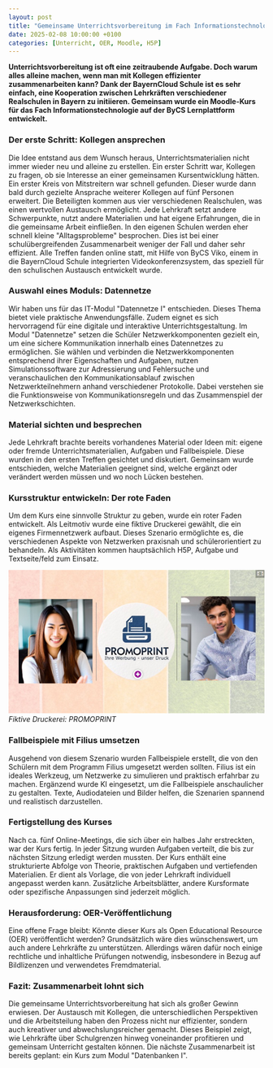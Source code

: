 ```yaml
---
layout: post
title: "Gemeinsame Unterrichtsvorbereitung im Fach Informationstechnologie"
date: 2025-02-08 10:00:00 +0100
categories: [Unterricht, OER, Moodle, H5P]
---
```


**Unterrichtsvorbereitung ist oft eine zeitraubende Aufgabe. Doch warum alles alleine machen, wenn man mit Kollegen effizienter zusammenarbeiten kann? Dank der BayernCloud Schule ist es sehr einfach, eine Kooperation zwischen Lehrkräften verschiedener Realschulen in Bayern zu initiieren. Gemeinsam wurde ein Moodle-Kurs für das Fach Informationstechnologie auf der ByCS Lernplattform entwickelt.**

### Der erste Schritt: Kollegen ansprechen

Die Idee entstand aus dem Wunsch heraus, Unterrichtsmaterialien nicht immer wieder neu und alleine zu erstellen. Ein erster Schritt war, Kollegen zu fragen, ob sie Interesse an einer gemeinsamen Kursentwicklung hätten. Ein erster Kreis von Mitstreitern war schnell gefunden. Dieser wurde dann bald durch gezielte Ansprache weiterer Kollegen auf fünf Personen erweitert. Die Beteiligten kommen aus vier verschiedenen Realschulen, was einen wertvollen Austausch ermöglicht. Jede Lehrkraft setzt andere Schwerpunkte, nutzt andere Materialien und hat eigene Erfahrungen, die in die gemeinsame Arbeit einfließen. In den eigenen Schulen werden eher schnell kleine "Alltagsprobleme" besprochen. Dies ist bei einer schulübergreifenden Zusammenarbeit weniger der Fall und daher sehr effizient. Alle Treffen fanden online statt, mit Hilfe von ByCS Viko, einem in die BayernCloud Schule integrierten Videokonferenzsystem, das speziell für den schulischen Austausch entwickelt wurde.

### Auswahl eines Moduls: Datennetze

Wir haben uns für das IT-Modul "Datennetze I" entschieden. Dieses Thema bietet viele praktische Anwendungsfälle. Zudem eignet es sich hervorragend für eine digitale und interaktive Unterrichtsgestaltung. Im Modul "Datennetze" setzen die Schüler Netzwerkkomponenten gezielt ein, um eine sichere Kommunikation innerhalb eines Datennetzes zu ermöglichen. Sie wählen und verbinden die Netzwerkkomponenten entsprechend ihrer Eigenschaften und Aufgaben, nutzen Simulationssoftware zur Adressierung und Fehlersuche und veranschaulichen den Kommunikationsablauf zwischen Netzwerkteilnehmern anhand verschiedener Protokolle. Dabei verstehen sie die Funktionsweise von Kommunikationsregeln und das Zusammenspiel der Netzwerkschichten.

### Material sichten und besprechen

Jede Lehrkraft brachte bereits vorhandenes Material oder Ideen mit: eigene oder fremde Unterrichtsmaterialien, Aufgaben und Fallbeispiele. Diese wurden in den ersten Treffen gesichtet und diskutiert. Gemeinsam wurde entschieden, welche Materialien geeignet sind, welche ergänzt oder verändert werden müssen und wo noch Lücken bestehen.

### Kursstruktur entwickeln: Der rote Faden

Um dem Kurs eine sinnvolle Struktur zu geben, wurde ein roter Faden entwickelt. Als Leitmotiv wurde eine fiktive Druckerei gewählt, die ein eigenes Firmennetzwerk aufbaut. Dieses Szenario ermöglichte es, die verschiedenen Aspekte von Netzwerken praxisnah und schülerorientiert zu behandeln. Als Aktivitäten kommen hauptsächlich H5P, Aufgabe und Textseite/feld zum Einsatz.

[![Screenshot Druckerei](/assets/images/2025-02-08-promoprint.png)](/assets/images/2025-02-08-promoprint.png)
*Fiktive Druckerei: PROMOPRINT*

### Fallbeispiele mit Filius umsetzen

Ausgehend von diesem Szenario wurden Fallbeispiele erstellt, die von den Schülern mit dem Programm Filius umgesetzt werden sollten. Filius ist ein ideales Werkzeug, um Netzwerke zu simulieren und praktisch erfahrbar zu machen. Ergänzend wurde KI eingesetzt, um die Fallbeispiele anschaulicher zu gestalten. Texte, Audiodateien und Bilder helfen, die Szenarien spannend und realistisch darzustellen.

### Fertigstellung des Kurses

Nach ca. fünf Online-Meetings, die sich über ein halbes Jahr erstreckten, war der Kurs fertig. In jeder Sitzung wurden Aufgaben verteilt, die bis zur nächsten Sitzung erledigt werden mussten. Der Kurs enthält eine strukturierte Abfolge von Theorie, praktischen Aufgaben und vertiefenden Materialien. Er dient als Vorlage, die von jeder Lehrkraft individuell angepasst werden kann. Zusätzliche Arbeitsblätter, andere Kursformate oder spezifische Anpassungen sind jederzeit möglich.

### Herausforderung: OER-Veröffentlichung

Eine offene Frage bleibt: Könnte dieser Kurs als Open Educational Resource (OER) veröffentlicht werden? Grundsätzlich wäre dies wünschenswert, um auch andere Lehrkräfte zu unterstützen. Allerdings wären dafür noch einige rechtliche und inhaltliche Prüfungen notwendig, insbesondere in Bezug auf Bildlizenzen und verwendetes Fremdmaterial.

### Fazit: Zusammenarbeit lohnt sich

Die gemeinsame Unterrichtsvorbereitung hat sich als großer Gewinn erwiesen. Der Austausch mit Kollegen, die unterschiedlichen Perspektiven und die Arbeitsteilung haben den Prozess nicht nur effizienter, sondern auch kreativer und abwechslungsreicher gemacht. Dieses Beispiel zeigt, wie Lehrkräfte über Schulgrenzen hinweg voneinander profitieren und gemeinsam Unterricht gestalten können. Die nächste Zusammenarbeit ist bereits geplant: ein Kurs zum Modul "Datenbanken I".
